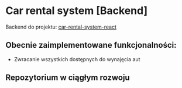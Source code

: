 # Car rental system [Backend]
Backend do projektu: [car-rental-system-react](https://github.com/Mr-Victor16/car-rental-system-react)

## Obecnie zaimplementowane funkcjonalności:
- Zwracanie wszystkich dostępnych do wynajęcia aut

## Repozytorium w ciągłym rozwoju